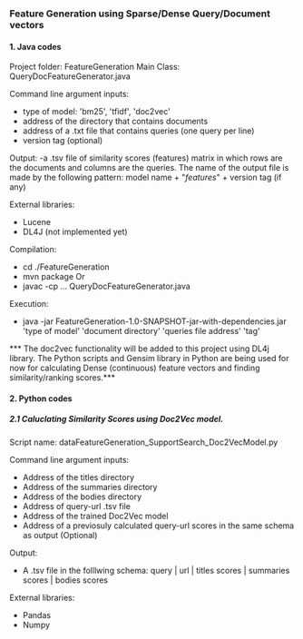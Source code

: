 

### Feature Generation using Sparse/Dense Query/Document vectors

#### 1. Java codes

Project folder: FeatureGeneration
Main Class: QueryDocFeatureGenerator.java

Command line argument inputs:
 - type of model: 'bm25', 'tfidf', 'doc2vec'
 - address of the directory that contains documents
 - address of a .txt file that contains queries (one query per line)
 - version tag (optional)    

Output:
 -a .tsv file of similarity scores (features) matrix in which rows are 
 the documents and columns are the queries. The name of the output file
 is made by the following pattern: model name + "_features_" +
 version tag (if any) 

External libraries:
 - Lucene
 - DL4J (not implemented yet)


Compilation:
 - cd ./FeatureGeneration
 - mvn package 
Or 
 - javac -cp ... QueryDocFeatureGenerator.java

Execution:
 - java -jar FeatureGeneration-1.0-SNAPSHOT-jar-with-dependencies.jar 'type of model' 'document directory' 'queries file address' 'tag'


*** The doc2vec functionality will be added to this project using DL4j library. The Python scripts and Gensim library in Python are being used for now for calculating Dense (continuous) feature vectors and finding similarity/ranking scores.***

#### 2. Python codes

##### 2.1 Caluclating Similarity Scores using Doc2Vec model.

Script name: dataFeatureGeneration_SupportSearch_Doc2VecModel.py

Command line argument inputs:
 - Address of the titles directory
 - Address of the summaries directory
 - Address of the bodies directory
 - Address of query-url .tsv file
 - Address of the trained Doc2Vec model
 - Address of a previosuly calculated query-url scores in the same schema as output (Optional)

Output:
 - A .tsv file in the folllwing schema:
    query | url | titles scores | summaries scores | bodies scores


External libraries:
- Pandas
- Numpy




